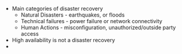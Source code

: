 - Main categories of disaster recovery
	- Natural Disasters - earthquakes, or floods
	- Technical failures - power failure or network connectivity
	- Human Actions - misconfiguration, unauthorized/outside party access
- High availability is not a disaster recovery
- 